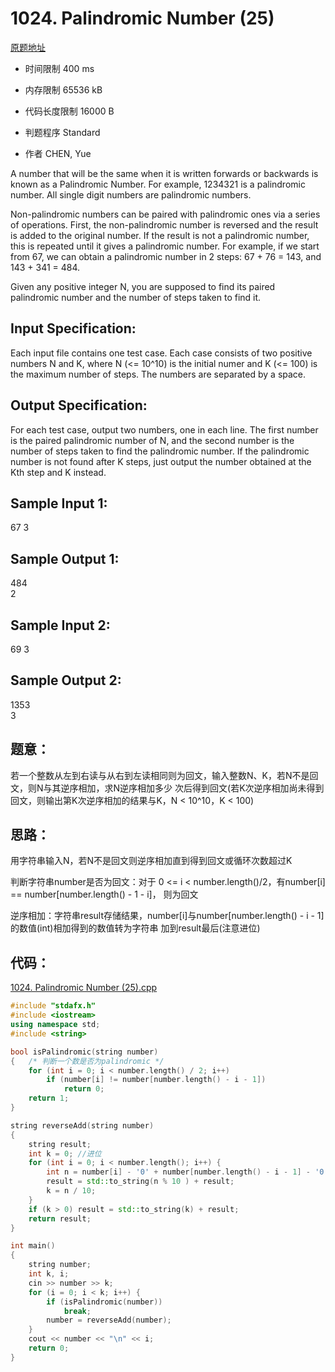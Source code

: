 # 1024. Palindromic Number (25)
[原题地址](https://www.patest.cn/contests/pat-a-practise/1024)
* 时间限制 400 ms

* 内存限制 65536 kB

* 代码长度限制 16000 B

* 判题程序 Standard 

* 作者 CHEN, Yue



A number that will be the same when it is written forwards or backwards is known as a Palindromic 
Number. For example, 1234321 is a palindromic number. All single digit numbers are palindromic 
numbers. 



Non-palindromic numbers can be paired with palindromic ones via a series of operations. First, 
the non-palindromic number is reversed and the result is added to the original number. If the 
result is not a palindromic number, this is repeated until it gives a palindromic number. For 
example, if we start from 67, we can obtain a palindromic number in 2 steps: 67 + 76 = 143, 
and 143 + 341 = 484. 

Given any positive integer N, you are supposed to find its paired palindromic number and the 
number of steps taken to find it. 



## Input Specification: 

Each input file contains one test case. Each case consists of two positive numbers N and K, where 
N (<= 10^10) is the initial numer and K (<= 100) is the maximum number of steps. The numbers are 
separated by a space.



## Output Specification: 

For each test case, output two numbers, one in each line. The first number is the paired palindromic 
number of N, and the second number is the number of steps taken to find the palindromic number. If 
the palindromic number is not found after K steps, just output the number obtained at the Kth step 
and K instead.



## Sample Input 1:

67 3  

## Sample Output 1:

484  
2  

## Sample Input 2:

69 3  

## Sample Output 2:

1353  
3  



## 题意：

若一个整数从左到右读与从右到左读相同则为回文，输入整数N、K，若N不是回文，则N与其逆序相加，求N逆序相加多少
次后得到回文(若K次逆序相加尚未得到回文，则输出第K次逆序相加的结果与K，N < 10^10，K < 100)

## 思路：

用字符串输入N，若N不是回文则逆序相加直到得到回文或循环次数超过K

判断字符串number是否为回文：对于 0 <= i < number.length()/2，有number[i] == number[number.length() - 1 - i]，
则为回文

逆序相加：字符串result存储结果，number[i]与number[number.length() - i - 1]的数值(int)相加得到的数值转为字符串
加到result最后(注意进位)

## 代码：

[1024. Palindromic Number (25).cpp ](https://github.com/jerrykcode/PAT-Advanced-Level-Practise/blob/master/PAT%20Advanced%20Level%20Practice/1024.%20Palindromic%20Number%20(25)/1024.%20Palindromic%20Number%20(25).cpp)

```cpp
#include "stdafx.h"
#include <iostream>
using namespace std;
#include <string>

bool isPalindromic(string number)
{	/* 判断一个数是否为palindromic */
	for (int i = 0; i < number.length() / 2; i++)
		if (number[i] != number[number.length() - i - 1])
			return 0;
	return 1;
}

string reverseAdd(string number)
{
	string result;
	int k = 0; //进位
	for (int i = 0; i < number.length(); i++) {
		int n = number[i] - '0' + number[number.length() - i - 1] - '0' + k;
		result = std::to_string(n % 10 ) + result;
		k = n / 10;
	}
	if (k > 0) result = std::to_string(k) + result;
	return result;
}

int main()
{
	string number;
	int k, i;
	cin >> number >> k;
	for (i = 0; i < k; i++) {
		if (isPalindromic(number))
			break;
		number = reverseAdd(number);
	}
	cout << number << "\n" << i;
    return 0;
}
```